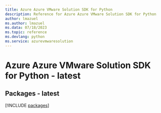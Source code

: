 ```yaml
---
title: Azure Azure VMware Solution SDK for Python
description: Reference for Azure Azure VMware Solution SDK for Python
author: lmazuel
ms.author: lmazuel
ms.data: 07/18/2023
ms.topic: reference
ms.devlang: python
ms.service: azurevmwaresolution
---
```

# Azure Azure VMware Solution SDK for Python - latest
## Packages - latest
[!INCLUDE [packages](azure-vmware-solution-index.md)]
